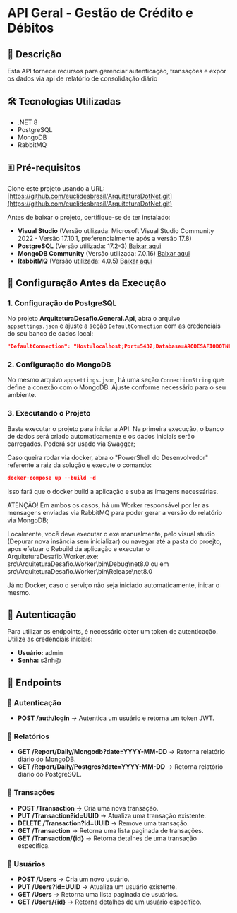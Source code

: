 # API Geral - Gestão de Crédito e Débitos

## 📌 Descrição

Esta API fornece recursos para gerenciar autenticação, transações e expor os dados via api de relatório de consolidação diário 

## 🛠 Tecnologias Utilizadas

- .NET 8
- PostgreSQL
- MongoDB
- RabbitMQ

## 🗉 Pré-requisitos

Clone este projeto usando a URL: [https://github.com/euclidesbrasil/ArquiteturaDotNet.git](https://github.com/euclidesbrasil/ArquiteturaDotNet.git)

Antes de baixar o projeto, certifique-se de ter instalado:

- **Visual Studio** (Versão utilizada: Microsoft Visual Studio Community 2022 - Versão 17.10.1, preferencialmente após a versão 17.8)
- **PostgreSQL** (Versão utilizada: 17.2-3) [Baixar aqui](https://www.enterprisedb.com/downloads/postgres-postgresql-downloads)
- **MongoDB Community** (Versão utilizada: 7.0.16) [Baixar aqui](https://www.mongodb.com/try/download/community-edition/releases)
- **RabbitMQ** (Versão utilizada: 4.0.5) [Baixar aqui](https://www.rabbitmq.com/docs/install-windows)

## 🚀 Configuração Antes da Execução

### 1. Configuração do PostgreSQL

No projeto **ArquiteturaDesafio.General.Api**, abra o arquivo `appsettings.json` e ajuste a seção `DefaultConnection` com as credenciais do seu banco de dados local:

```json
"DefaultConnection": "Host=localhost;Port=5432;Database=ARQDESAFIODOTNET;Username=postgres;Password=admin"
```

### 2. Configuração do MongoDB

No mesmo arquivo `appsettings.json`, há uma seção `ConnectionString` que define a conexão com o MongoDB. Ajuste conforme necessário para o seu ambiente.

### 3. Executando o Projeto

Basta executar o projeto para iniciar a API. Na primeira execução, o banco de dados será criado automaticamente e os dados iniciais serão carregados. Poderá ser usado via Swagger;

Caso queira rodar via docker, abra o "PowerShell do Desenvolvedor" referente a raiz da solução e execute o comando:
```json
docker-compose up --build -d
```
Isso fará que o docker build a aplicação e suba as imagens necessárias.

ATENÇÃO! Em ambos os casos, há um Worker responsável por ler as mensagens enviadas via RabbitMQ para poder gerar a versão do relatório via MongoDB;

Localmente, você deve executar o exe manualmente, pelo visual studio (Depurar nova insância sem inicializar) ou navegar até a pasta do proejto, apos efetuar o Rebuild da aplicação e executar o ArquiteturaDesafio.Worker.exe: src\ArquiteturaDesafio.Worker\bin\Debug\net8.0 ou em src\ArquiteturaDesafio.Worker\bin\Release\net8.0

Já no Docker, caso o serviço não seja iniciado automaticamente, inicar o mesmo.
## 🔐 Autenticação

Para utilizar os endpoints, é necessário obter um token de autenticação. Utilize as credenciais iniciais:

- **Usuário:** admin
- **Senha:** s3nh@


## 📌 Endpoints

### 🔹 Autenticação
- **POST /auth/login** → Autentica um usuário e retorna um token JWT.

### 🔹 Relatórios
- **GET /Report/Daily/Mongodb?date=YYYY-MM-DD** → Retorna relatório diário do MongoDB.
- **GET /Report/Daily/Postgres?date=YYYY-MM-DD** → Retorna relatório diário do PostgreSQL.

### 🔹 Transações
- **POST /Transaction** → Cria uma nova transação.
- **PUT /Transaction?id=UUID** → Atualiza uma transação existente.
- **DELETE /Transaction?id=UUID** → Remove uma transação.
- **GET /Transaction** → Retorna uma lista paginada de transações.
- **GET /Transaction/{id}** → Retorna detalhes de uma transação específica.

### 🔹 Usuários
- **POST /Users** → Cria um novo usuário.
- **PUT /Users?id=UUID** → Atualiza um usuário existente.
- **GET /Users** → Retorna uma lista paginada de usuários.
- **GET /Users/{id}** → Retorna detalhes de um usuário específico.